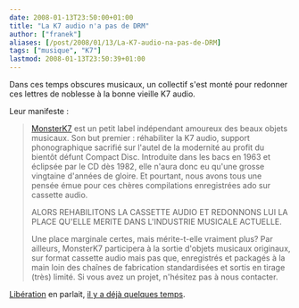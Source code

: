 ```yaml
---
date: 2008-01-13T23:50:00+01:00
title: "La K7 audio n'a pas de DRM"
author: ["franek"]
aliases: [/post/2008/01/13/La-K7-audio-na-pas-de-DRM]
tags: ["musique", "K7"]
lastmod: 2008-01-13T23:50:39+01:00
---
```

Dans ces temps obscures musicaux, un collectif s'est monté pour redonner ces lettres de noblesse à la bonne vieille K7 audio.

Leur manifeste :

> [MonsterK7](http://www.monsterk7.com) est un petit label indépendant amoureux des beaux objets musicaux. Son but premier : réhabiliter la K7 audio, support phonographique sacrifié sur l'autel de la modernité au profit du bientôt défunt Compact Disc. Introduite dans les bacs en 1963 et éclipsée par le CD dès 1982, elle n'aura donc eu qu'une grosse vingtaine d'années de gloire. Et pourtant, nous avons tous une pensée émue pour ces chères compilations enregistrées ado sur cassette audio.
> 
> ALORS REHABILITONS LA CASSETTE AUDIO ET REDONNONS LUI LA PLACE QU'ELLE MERITE DANS L'INDUSTRIE MUSICALE ACTUELLE.
> 
> Une place marginale certes, mais mérite-t-elle vraiment plus? Par ailleurs, MonsterK7 participera à la sortie d'objets musicaux originaux, sur format cassette audio mais pas que, enregistrés et packagés à la main loin des chaînes de fabrication standardisées et sortis en tirage (très) limité. Si vous avez un projet, n'hésitez pas à nous contacter.

[Libération](http://www.liberation.fr) en parlait, [il y a déjà quelques temps](http://www.liberation.fr/culture/296362.FR.php).
